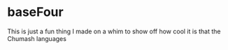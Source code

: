 # baseFour

This is just a fun thing I made on a whim to show off how cool it is that the Chumash languages